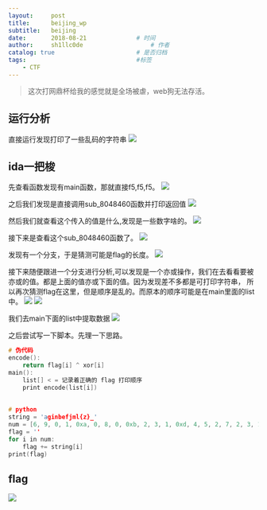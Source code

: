 ```yaml
---
layout:     post
title:      beijing_wp
subtitle:   beijing
date:       2018-08-21 				# 时间
author:     sh1llc0de					# 作者
catalog: true 						# 是否归档
tags:								#标签
    - CTF
---
```


>这次打网鼎杯给我的感觉就是全场被虐，web狗无法存活。

## 运行分析
直接运行发现打印了一些乱码的字符串
![](https://s1.ax1x.com/2018/08/21/PILX6g.png)

## ida一把梭
先查看函数发现有main函数，那就直接f5,f5,f5。
![](https://s1.ax1x.com/2018/08/21/PIOKtx.png)

之后我们发现是直接调用sub_8048460函数并打印返回值
![](https://s1.ax1x.com/2018/08/21/PIOl9K.png)
	
然后我们就查看这个传入的值是什么,发现是一些数字啥的。
![](https://s1.ax1x.com/2018/08/21/PIOtHA.png)

接下来是查看这个sub_8048460函数了。
![](https://s1.ax1x.com/2018/08/21/PIOd4P.png)
	
发现有一个分支，于是猜测可能是flag的长度。
![](https://s1.ax1x.com/2018/08/21/PIOB38.png)

接下来随便跟进一个分支进行分析,可以发现是一个亦或操作，我们在去看看要被亦或的值。都是上面的值亦或下面的值。因为发现差不多都是可打印字符串，
所以再次猜测flag在这里，但是顺序是乱的。而原本的顺序可能是在main里面的list中。
![](https://s1.ax1x.com/2018/08/21/PIO6Bj.png)
![](https://s1.ax1x.com/2018/08/21/PIO43T.png)
	
我们去main下面的list中提取数据
![](https://s1.ax1x.com/2018/08/21/PIxV8x.png)

之后尝试写一下脚本。先理一下思路。

```c
# 伪代码
encode():
	return flag[i] ^ xor[i]
main():
	list[] < = 记录着正确的 flag 打印顺序 
	print encode(list[i])
	
	
# python
string = 'aginbefjml{z}_'
num = [6, 9, 0, 1, 0xa, 0, 8, 0, 0xb, 2, 3, 1, 0xd, 4, 5, 2, 7, 2, 3, 1, 0xc]
flag = ''
for i in num:
	flag += string[i]
print(flag)
```
## flag
![](https://s1.ax1x.com/2018/08/21/PIztYR.png)
